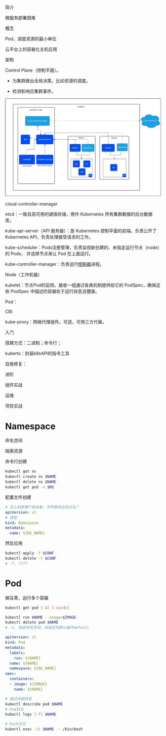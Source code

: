 简介

微服务部署困难



概念

Pod，调度资源的最小单位

云平台上的容器化主机应用



架构

Control Plane（控制平面）。

- 为集群做出全局决策。比如资源的调度。

- 检测和响应集群事件。

![](resources\kubernetes-cluster-architecture.svg)

cloud-controller-manager

etcd：一致且高可用的键值存储，用作 Kubernetes 所有集群数据的后台数据库。

kube-api-server（API 服务器）：是 Kubernetes 控制平面的前端。负责公开了 Kubernetes API，负责处理接受请求的工作。

kube-scheduler：Pods注册管理，负责监视新创建的、未指定运行节点（node）的 Pods， 并选择节点来让 Pod 在上面运行。

kube-controller-manager：负责运行[控制器](https://kubernetes.io/zh-cn/docs/concepts/architecture/controller/)进程。



Node（工作机器）

kubelet：节点Pod的监控。接收一组通过各类机制提供给它的 PodSpec，确保这些 PodSpec 中描述的容器处于运行状态且健康。

Pod：

CRI

kube-proxy：网络代理组件。可选，可用三方代替。



入门

搭建方式：二进制；命令行；

kuberts：封装k8sAPI的指令工具

自我修复：



进阶



组件实战



运维



项目实战









# Namespace

命名空间

隔离资源

命令行创建

```bash
kubectl get ns
kubectl create ns $NAME
kubectl delete ns $NAME
kubectl get pod -n $NS
```

配置文件创建

```yaml
# 怎么判断哪个版本新，字符串的比较方法？
apiVersion: v1
# 类型
kind: Namespace
metadata:
  name: ${NS_NAME}
```

然后应用

```bash
kubectl apply -f $CONF
kubectl delete -f $CONF
# -f, ????
```

# Pod

豌豆荚，运行多个容器

```bash
kubectl get pod [-A] [-owide]
```



```bash
kubectl run $NAME --image=$IMAGE
kubectl delete pod $NAME
# -n, 指定命名空间，未指定则默认操作default
```



```yaml
apiVersion: v1
kind: Pod
metadata:
  labels:
    run: ${NAME}
  name: ${NAME}
  namespace: ${NS_NAME}
spec:
  containers:
  - image: ${IMAGE}
    name: ${NAME}
```



```bash
# 描述详细信息
kubectl describe pod $NAME
# Pod日志
kubectl logs [-f] $NAME
```



```bash
# bash交互
kubectl exec -it $NAME -- /bin/bash
```



